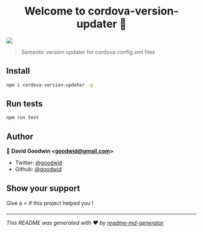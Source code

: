 <h1 align="center">Welcome to cordova-version-updater 👋</h1>
<p>
  <img src="https://img.shields.io/badge/version-0.0.1-blue.svg?cacheSeconds=2592000" />
</p>

> Semantic version updater for cordova config.xml files

## Install

```sh
npm i cordova-version-updater -g
```

## Run tests

```sh
npm run test
```

## Author

👤 **David Goodwin &lt;goodwid@gmail.com&gt;**

* Twitter: [@goodwid](https://twitter.com/goodwid)
* Github: [@goodwid](https://github.com/goodwid)

## Show your support

Give a ⭐️ if this project helped you !

***
_This README was generated with ❤️ by [readme-md-generator](https://github.com/kefranabg/readme-md-generator)_